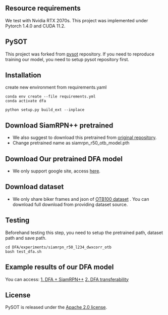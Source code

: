 
## Resource requirements
We test with Nvidia RTX 2070s. This project was implemented under Pytorch 1.4.0 and CUDA 11.2.


## PySOT 
This project was forked from [pysot](https://github.com/STVIR/pysot) repository. If you need to reproduce training our model, you need to setup pysot repository first.

## Installation
create new environment from requirements.yaml
```
conda env create --file requirements.yml
conda activate dfa

python setup.py build_ext --inplace

```

## Download SiamRPN++ pretrained
 - We also suggest to download this pretrained from [original repository](https://drive.google.com/open?id=1Cx_oHu6o0gNeH7F9zZrgevfAGdyWC4D5). 
 - Change pretrained name as siamrpn_r50_otb_model.pth

## Download Our pretrained DFA model
 - We only support google site, access [here](https://drive.google.com/file/d/1a5-dK2qsLQHqzQl6BkzMag9G1BQUmsKH/view?usp=share_link). 
 
## Download dataset
 - We only share biker frames and json of [OTB100 dataset](https://drive.google.com/drive/folders/10H_DNcP-adPoYPqdx-PrmxRwcXlpnu6i?usp=sharing) . You can download full download from providing dataset source. 
 
 
## Testing
Beforehand testing this step, you need to setup the pretrained path, dataset path and save path.
```
cd DFA/experiments/siamrpn_r50_l234_dwxcorr_otb
bash test_dfa.sh
```

## Example results of our DFA model
You can access:
[1. DFA + SiamRPN++](https://drive.google.com/drive/folders/1aka675kSCt5FtSPubq_e3MQ9Ww7ctfXp?usp=sharing)
[2. DFA transferability](https://drive.google.com/drive/folders/1L_UvBPqVWTYM2Z5HQNVnaNWz3cFUgUKB?usp=sharing)

## License
PySOT is released under the [Apache 2.0 license](https://github.com/wattanapong/DFA/blob/main/LICENSE).
